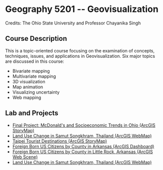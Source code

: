 # Geography 5201 -- Geovisualization
Credits: The Ohio State University and Professor Chayanika Singh

## Course Description 
This is a topic-oriented course focusing on the examination of concepts, techniques, issues, and applications in Geovisualization. Six major topics are discussed in this course: 
- Bivariate mapping 
- Multivariate mapping 
- 3D visualization 
- Map animation  
- Visualizing uncertainty 
- Web mapping 

## Lab and Projects
- [Final Project: McDonald's and Socioeconomic Trends in Ohio (ArcGIS StoryMap)](https://arcg.is/0uy0ur0)
- [Land Use Change in Samut Songkhram, Thailand (ArcGIS WebMap)](https://arcg.is/0L8vv0)
- [Taipei Tourist Destinations (ArcGIS StoryMap)](https://arcg.is/1CCKW02)
- [Foreign Born US Citizens by County in Arkansas (ArcGIS Dashboard)](https://arcg.is/0qXTfD)
- [Foreign Born US Citizens by County in Little Rock, Arkansas (ArcGIS Web Scene)](https://arcg.is/4aan0)
- [Land Use Change in Samut Songkhram, Thailand (ArcGIS WebMap)](https://arcg.is/0L8vv0)
